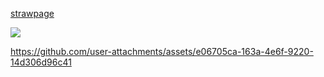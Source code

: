  [strawpage](https://jujutsu.straw.page) 

![](https://media.tenor.com/3Y2AW4PWg9cAAAAi/mystic-messenger-707.gif) 

https://github.com/user-attachments/assets/e06705ca-163a-4e6f-9220-14d306d96c41


